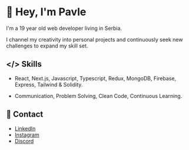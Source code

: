 # 👋 Hey, I'm Pavle

I'm a 19 year old web developer living in Serbia.

I channel my creativity into personal projects and continuously seek new
challenges to expand my skill set.

## </> Skills

* React, Next.js, Javascript, Typescript, Redux, MongoDB, Firebase, Express, Tailwind & Solidity.
  
* Communication, Problem Solving, Clean Code, Continuous Learning.

## 📩 Contact

* [LinkedIn](https://www.linkedin.com/in/kowy-dev/)
* [Instagram](https://www.instagram.com/pavle.dev/)
* [Discord](https://discord.gg/dqv7em6gAq)

